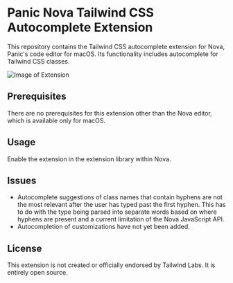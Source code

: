 # Panic Nova Tailwind CSS Autocomplete Extension

This repository contains the Tailwind CSS autocomplete extension for Nova, Panic's code editor for macOS. Its functionality includes autocomplete for Tailwind CSS classes.

![Image of Extension](https://github.com/jasonplatts/tailwindcss-nova-ext/blob/master/Images/screenshots/screen-colors.jpeg)

## Prerequisites

There are no prerequisites for this extension other than the Nova editor, which is available only for macOS.

## Usage

Enable the extension in the extension library within Nova.

## Issues

* Autocomplete suggestions of class names that contain hyphens are not the most relevant after the user has typed past the first hyphen. This has to do with the type being parsed into separate words based on where hyphens are present and a current limitation of the Nova JavaScript API.
* Autocompletion of customizations have not yet been added.

## License

This extension is not created or officially endorsed by Tailwind Labs. It is entirely open source.